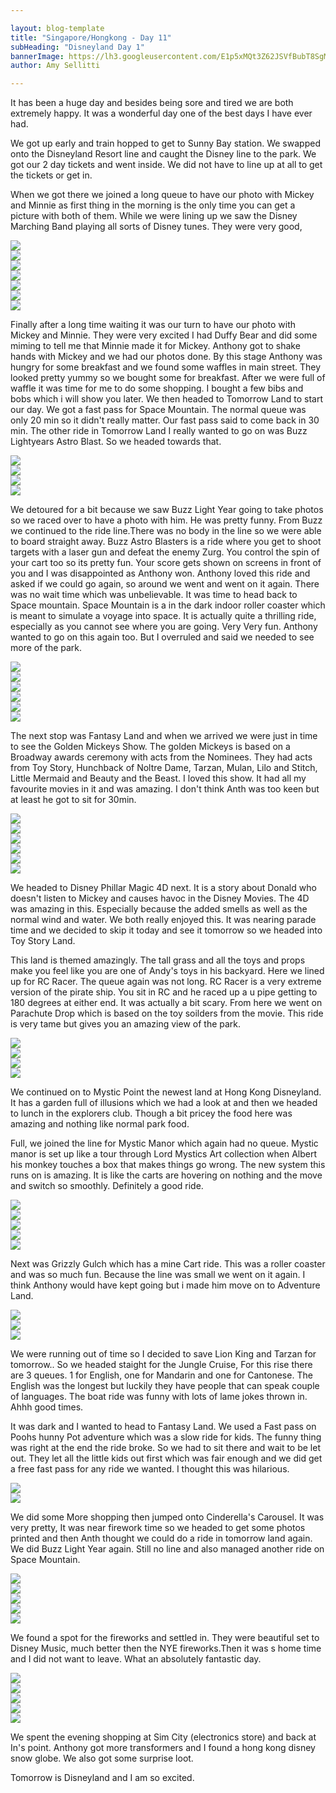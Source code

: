 ```yaml
---

layout: blog-template
title: "Singapore/Hongkong - Day 11"
subHeading: "Disneyland Day 1"
bannerImage: https://lh3.googleusercontent.com/E1p5xMQt3Z62JSVfBubT8SgMpQY6CpklwOeDFdpAqQaQLITrlusK05U76t6KKBvFCtNpUdpg5wfZZzG06mBT1GkvtUfGE9kZcGUaIqIJqAzqkkEGLBIr_Jpi3TclUye3sdaGaFUM4Q
author: Amy Sellitti

---
```


It has been a huge day and besides being sore and tired we are both extremely happy. It was a wonderful day one of the best days I have ever had.

We got up early and train hopped to get to Sunny Bay station. We swapped onto the Disneyland Resort line and caught the Disney line to the park. We got our 2 day tickets and went inside. We did not have to line up at all to get the tickets or get in.

When we got there we joined a long queue to have our photo with Mickey and Minnie as first thing in the morning is the only time you can get a picture with both of them. While we were lining up we saw the Disney Marching Band playing all sorts of Disney tunes. They were very good,

<div class="center-image"><img src="http://images.travelpod.com/users/amynp/6.1389047774.us-on-the-mickey-train.jpg" /></div>
<div class="center-image"><img src="http://images.travelpod.com/users/amynp/6.1389047774.me-at-disneyland.jpg" /></div>
<div class="center-image"><img src="http://images.travelpod.com/users/amynp/6.1389047774.ticket-i-love-tickets.jpg" /></div>
<div class="center-image"><img src="http://images.travelpod.com/users/amynp/6.1389047774.big-band.jpg" /></div>
<div class="center-image"><img src="http://images.travelpod.com/users/amynp/6.1389047774.1-big-band.jpg" /></div>
<div class="center-image"><img src="http://images.travelpod.com/users/amynp/6.1389047774.me-with-minnie-and-mickey.jpg" /></div>
<div class="center-image"><img src="http://images.travelpod.com/users/amynp/6.1389047774.anthony-and-i-with-mickey-and-minnie.jpg" /></div>

Finally after a long time waiting it was our turn to have our photo with Mickey and Minnie. They were very excited I had Duffy Bear and did some miming to tell me that Minnie made it for Mickey. Anthony got to shake hands with Mickey and we had our photos done. By this stage Anthony was hungry for some breakfast and we found some waffles in main street. They looked pretty yummy so we bought some for breakfast. After we were full of waffle it was time for me to do some shopping. I bought a few bibs and bobs which i will show you later. We then headed to Tomorrow Land to start our day. We got a fast pass for Space Mountain. The normal queue was only 20 min so it didn't really matter. Our fast pass said to come back in 30 min. The other ride in Tomorrow Land I really wanted to go on was Buzz Lightyears Astro Blast. So we headed towards that.

<div class="center-image"><img src="http://images.travelpod.com/users/amynp/6.1389047774.main-street-usa.jpg" /></div>
<div class="center-image"><img src="http://images.travelpod.com/users/amynp/6.1389047774.oooo-waffles.jpg" /></div>
<div class="center-image"><img src="http://images.travelpod.com/users/amynp/6.1389047774.yes-we-got-one.jpg" /></div>
<div class="center-image"><img src="http://images.travelpod.com/users/amynp/6.1389047774.very-nice-anthony.jpg" /></div>

We detoured for a bit because we saw Buzz Light Year going to take photos so we raced over to have a photo with him. He was pretty funny.  From Buzz we continued to the ride line.There was no body in the line so we were able to board straight away. Buzz Astro Blasters is a ride where you get to shoot targets with a laser gun and defeat the enemy Zurg. You control the spin of your cart too so its pretty fun. Your score gets shown on screens in front of you and I was disappointed as Anthony won. Anthony loved this ride and asked if we could go again, so around we went and went on it again. There was no wait time which was unbelievable. It was time to head back to Space mountain. Space Mountain is a in the dark indoor roller coaster which is meant to simulate a voyage into space. It is actually quite a thrilling ride, especially as you cannot see where you are going. Very Very fun. Anthony wanted to go on this again too. But I overruled and said we needed to see more of the park.

<div class="center-image"><img src="http://images.travelpod.com/users/amynp/6.1389047774.entering-the-land-of-tomorrow.jpg" /></div>
<div class="center-image"><img src="http://images.travelpod.com/users/amynp/6.1389047774.me.jpg" /></div>
<div class="center-image"><img src="http://images.travelpod.com/users/amynp/6.1389047774.me-and-anth-with-our-hats.jpg" /></div>
<div class="center-image"><img src="http://images.travelpod.com/users/amynp/6.1389047774.meeting-buzz-anth-looks-excited.jpg" /></div>
<div class="center-image"><img src="http://images.travelpod.com/users/amynp/6.1389047774.oooooooo.jpg" /></div>
<div class="center-image"><img src="http://images.travelpod.com/users/amynp/6.1389047774.our-scores-anth-won.jpg" /></div>

The next stop was Fantasy Land and when we arrived we were just in time to see the Golden Mickeys Show. The golden Mickeys is based on a Broadway awards ceremony with acts from the Nominees. They had acts from Toy Story, Hunchback of Noltre Dame, Tarzan, Mulan, Lilo and Stitch, Little Mermaid and Beauty and the Beast. I loved this show. It had all my favourite movies in it and was amazing. I don't think Anth was too keen but at least he got to sit for 30min. 

<div class="center-image"><img src="http://images.travelpod.com/users/amynp/6.1389047774.golden-mickey-show.jpg" /></div>
<div class="center-image"><img src="http://images.travelpod.com/users/amynp/6.1389047774.starting-title.jpg" /></div>
<div class="center-image"><img src="http://images.travelpod.com/users/amynp/6.1389047774.toy-story.jpg" /></div>
<div class="center-image"><img src="http://images.travelpod.com/users/amynp/6.1389047774.hunchback.jpg" /></div>
<div class="center-image"><img src="http://images.travelpod.com/users/amynp/6.1389047774.tale-as-old-as-time.jpg" /></div>
<div class="center-image"><img src="http://images.travelpod.com/users/amynp/6.1389047774.anthony-helping-out.jpg" /></div>

We headed to Disney Phillar Magic 4D next. It is a story about Donald who doesn't listen to Mickey and causes havoc in the Disney Movies. The 4D was amazing in this. Especially because the added smells as well as the normal wind and water. We both really enjoyed this. It was nearing parade time and we decided to skip it today and see it tomorrow so we headed into Toy Story Land. 

This land is themed amazingly. The tall grass and all the toys and  props make you feel like you are one of Andy's toys in his backyard. Here we lined up for RC Racer. The queue again was not long. RC Racer is a very extreme version of the pirate ship. You sit in RC and he raced up a u pipe getting to 180 degrees at either end. It was actually a bit scary. From here we went on Parachute Drop which is based on the toy soilders from the movie. This ride is very tame but gives you an amazing view of the park.

<div class="center-image"><img src="http://images.travelpod.com/users/amynp/6.1389047774.chairs-in-toy-story-land.jpg" /></div>
<div class="center-image"><img src="http://images.travelpod.com/users/amynp/6.1389047774.woody.jpg" /></div>
<div class="center-image"><img src="http://images.travelpod.com/users/amynp/6.1389047774.queue-for-rc-racer.jpg" /></div>
<div class="center-image"><img src="http://images.travelpod.com/users/amynp/6.1389047774.us-with-rex.jpg" /></div>

We continued on to Mystic Point the newest land at Hong Kong Disneyland. It has a garden full of illusions which we had a look at and then we headed to lunch in the explorers club. Though a bit pricey the food here was amazing and nothing like normal park food. 

Full, we joined the line for Mystic Manor which again had no queue. Mystic manor is set up like a tour through Lord Mystics Art collection when Albert his monkey touches a box that makes things  go wrong. The new system this runs on is amazing. It is like the carts are hovering on nothing and the move and switch so smoothly. Definitely a good ride.

<div class="center-image"><img src="http://images.travelpod.com/users/amynp/6.1389047774.mystic-point.jpg" /></div>
<div class="center-image"><img src="http://images.travelpod.com/users/amynp/6.1389047774.anth-likes-it.jpg" /></div>
<div class="center-image"><img src="http://images.travelpod.com/users/amynp/6.1389047774.lunch-at-explorers-lounge.jpg" /></div>
<div class="center-image"><img src="http://images.travelpod.com/users/amynp/6.1389047774.mystic-manor.jpg" /></div>
<div class="center-image"><img src="http://images.travelpod.com/users/amynp/6.1389047774.anth-fez.jpg" /></div>

Next was Grizzly Gulch which has a mine Cart ride. This was a roller coaster and was so much fun. Because the line was small we went on it again. I think Anthony would have kept going but i made him move on to Adventure Land.

<div class="center-image"><img src="http://images.travelpod.com/users/amynp/6.1389047774.gyser.jpg" /></div>
<div class="center-image"><img src="http://images.travelpod.com/users/amynp/6.1389047774.anthony-has-a-lucky-nugget.jpg" /></div>
<div class="center-image"><img src="http://images.travelpod.com/users/amynp/6.1389047774.part-of-the-rollercoaster.jpg" /></div>

We were running out of time so I decided to save Lion King and Tarzan for tomorrow.. So we headed staight for the Jungle Cruise, For this rise there are 3 queues. 1 for English, one for Mandarin and one for Cantonese. The English was the longest but luckily they have people that can speak  couple of languages. The boat ride was funny with lots of lame jokes thrown in. Ahhh good times.

It was dark and I wanted to head to Fantasy Land. We used a Fast pass on Poohs hunny Pot adventure which was a slow ride for kids. The funny thing was right at the end the ride broke. So we had to sit there and wait to be let out. They let all the little kids out first which was fair enough and we did get a free fast pass for any ride we wanted. I thought this was hilarious. 

<div class="center-image"><img src="http://images.travelpod.com/users/amynp/6.1389047774.stuck-on-winnie-the-pooh-ride.jpg" /></div>
<div class="center-image"><img src="http://images.travelpod.com/users/amynp/6.1389047774.free-pass.jpg" /></div>

We did some More shopping then jumped onto Cinderella's Carousel. It was  very pretty, It was near firework time so we headed to get some photos printed and then Anth thought we could do a ride in tomorrow land again. We did Buzz Light Year again. Still no line and also managed another ride on Space Mountain. 

<div class="center-image"><img src="http://images.travelpod.com/users/amynp/6.1389047774.cinderella-s-carousel.jpg" /></div>
<div class="center-image"><img src="http://images.travelpod.com/users/amynp/6.1389047774.me-on-cinderella-s-carousel.jpg" /></div>
<div class="center-image"><img src="http://images.travelpod.com/users/amynp/6.1389047774.anth-on-cinderella-s-carousel.jpg" /></div>
<div class="center-image"><img src="http://images.travelpod.com/users/amynp/6.1389047774.us-in-front-of-castle.jpg" /></div>
<div class="center-image"><img src="http://images.travelpod.com/users/amynp/6.1389047774.he-is-strong.jpg" /></div>

We found a spot for the fireworks and settled in. They were beautiful set to Disney Music, much better then the NYE fireworks.Then it was s home time and I did not want to leave. What an absolutely fantastic day.

<div class="center-image"><img src="http://images.travelpod.com/users/amynp/6.1389047774.fire-works.jpg" /></div>
<div class="center-image"><img src="http://images.travelpod.com/users/amynp/6.1389047774.fireworks.jpg" /></div>
<div class="center-image"><img src="http://images.travelpod.com/users/amynp/6.1389047774.1-fire-works.jpg" /></div>
<div class="center-image"><img src="http://images.travelpod.com/users/amynp/6.1389047774.4-fireworks.jpg" /></div>
<div class="center-image"><img src="http://images.travelpod.com/users/amynp/6.1389047774.6-fireworks.jpg" /></div>

We spent the evening shopping at Sim City (electronics store) and back at In's point. Anthony got more transformers and I found a hong kong disney snow globe. We also got some surprise loot. 

Tomorrow is Disneyland and I am so excited.

